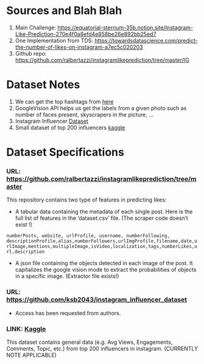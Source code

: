 # Sources and Blah Blah
1. Main Challenge: https://equatorial-sternum-35b.notion.site/Instagram-Like-Prediction-270e4f0a8efd4e858be26e892bb25ed7
2. One Implementation from TDS: https://towardsdatascience.com/predict-the-number-of-likes-on-instagram-a7ec5c020203
3. Github repo: https://github.com/ralbertazzi/instagramlikeprediction/tree/master/IG


# Dataset Notes
1. We can get the top hashtags from [here](https://top-hashtags.com/instagram/)
2. GoogleVision API helps us get the labels from a given photo such as number of faces present, skyscrapers in the picture, ...
3. Instagram Influencer [Dataset](https://github.com/ksb2043/instagram_influencer_dataset)
4. Small dataset of top 200 influencers [kaggle](https://www.kaggle.com/datasets/syedjaferk/top-200-instagrammers-data-cleaned)


# Dataset Specifications

### URL: https://github.com/ralbertazzi/instagramlikeprediction/tree/master

This repository contains two type of features in predicting likes:

 - A tabular data containing the metadata of each single post. Here is the full list of features in the ‘dataset.csv’ file. (The scraper code doesn’t exist !)

`numberPosts, website, urlProfile, username, numberFollowing, descriptionProfile,alias,numberFollowers,urlImgProfile,filename,date,urlImage,mentions,multipleImage,isVideo,localization,tags,numberLikes,url,description`


- A json file containing the objects detected in each image of the post. It capitalizes the google vision mode to extract the probabilities of objects in a specific image. (Extractor file exists!)


### URL: https://github.com/ksb2043/instagram_influencer_dataset

- Access has been requested from authors.

### LINK: [Kaggle](https://www.kaggle.com/datasets/syedjaferk/top-200-instagrammers-data-cleaned)

This dataset contains general data (e.g. Avg Views, Engagements, Comments, Topic, etc.) from top 200 influencers in instagram. (CURRENTLY NOTE APPLICABLE)
